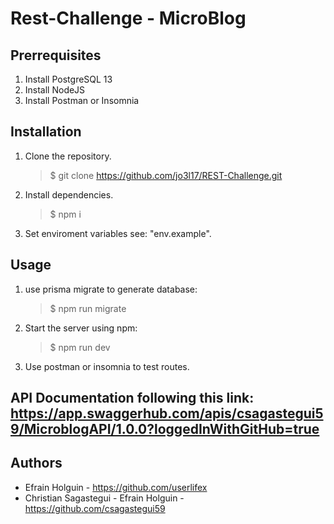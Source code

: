 # Rest-Challenge - MicroBlog

## Prerrequisites

1. Install PostgreSQL 13
2. Install NodeJS
3. Install Postman or Insomnia

## Installation

1. Clone the repository.
   > \$ git clone https://github.com/jo3l17/REST-Challenge.git
2. Install dependencies.
   > \$ npm i
2. Set enviroment variables see: "env.example".
## Usage

1. use prisma migrate to generate database:
   > \$ npm run migrate
2. Start the server using npm:
   > \$ npm run dev
3. Use postman or insomnia to test routes.
## API Documentation following this link: https://app.swaggerhub.com/apis/csagastegui59/MicroblogAPI/1.0.0?loggedInWithGitHub=true

## Authors
* Efrain Holguin - https://github.com/userlifex
* Christian Sagastegui - Efrain Holguin - https://github.com/csagastegui59
